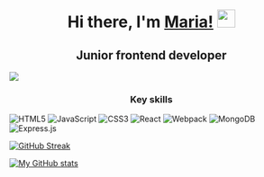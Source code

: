 <h1 align="center">Hi there, I'm <a href="https://daniilshat.ru/" target="_blank">Maria!</a> 
<img src="https://github.com/blackcater/blackcater/raw/main/images/Hi.gif" height="32"/></h1>
<h2 align="center">Junior frontend developer</h2>
<img align="center" src="https://readme-typing-svg.herokuapp.com?color=%2336BCF7&lines=Hello+World!" />
<h3 align="center">Key skills</h3>
<p>
    <img src="https://img.shields.io/badge/html5-%23E34F26.svg?style=for-the-badge&logo=html5&logoColor=white" alt="HTML5">
    <img src="https://img.shields.io/badge/javascript-%23323330.svg?style=for-the-badge&logo=javascript&logoColor=%23F7DF1E" alt="JavaScript">
    <img src="https://img.shields.io/badge/css3-%231572B6.svg?style=for-the-badge&logo=css3&logoColor=white" alt="CSS3">
    <img src="https://img.shields.io/badge/react-%2320232a.svg?style=for-the-badge&logo=react&logoColor=%2361DAFB" alt="React">
    <img src="https://img.shields.io/badge/webpack-%238DD6F9.svg?style=for-the-badge&logo=webpack&logoColor=black" alt="Webpack">
    <img src="https://img.shields.io/badge/MongoDB-%234ea94b.svg?style=for-the-badge&logo=mongodb&logoColor=white" alt="MongoDB">
    <img src="https://img.shields.io/badge/express.js-%23404d59.svg?style=for-the-badge&logo=express&logoColor=%2361DAFB" alt="Express.js">
</p>

[![GitHub Streak](https://streak-stats.demolab.com/?user=Plugopanka&theme=one_dark_pro)](https://git.io/streak-stats)

[![My GitHub stats](https://github-readme-stats.vercel.app/api?username=Plugopanka&hide=stars&show_icons=true&theme=one_dark_pro)](https://github.com/anuraghazra/github-readme-stats)

